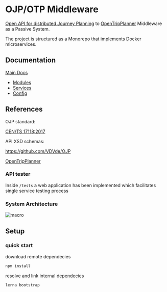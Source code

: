 # OJP/OTP Middleware

[Open API for distributed Journey Planning](https://github.com/VDVde/OJP) to [OpenTripPlanner](https://github.com/opentripplanner) Middleware as a Passive System.

The project is structured as a Monorepo that implements Docker microservices.

## Documentation

[Main Docs](docs/README.md)
- [Modules](docs/modules.md)
- [Services](docs/services.md)
- [Config](docs/config.md)

## References

OJP standard:

[CEN/TS 17118:2017](https://standards.cen.eu/dyn/www/f?p=204:110:0::::FSP_LANG_ID,FSP_PROJECT:25,62236&cs=1B542F8CC8406A0BD65B6937689DD7740)

API XSD schemas:

https://github.com/VDVde/OJP

[OpenTripPlanner](https://github.com/opentripplanner)


### API tester

Inside ```/tests``` a web application has been implemented which facilitates single service testing process

### System Architecture

![macro](images/OJP_Architecture_macro.png)

## Setup

### quick start

download remote dependecies
```bash
npm install
```

resolve and link internal dependecies
```bash
lerna bootstrap
```

